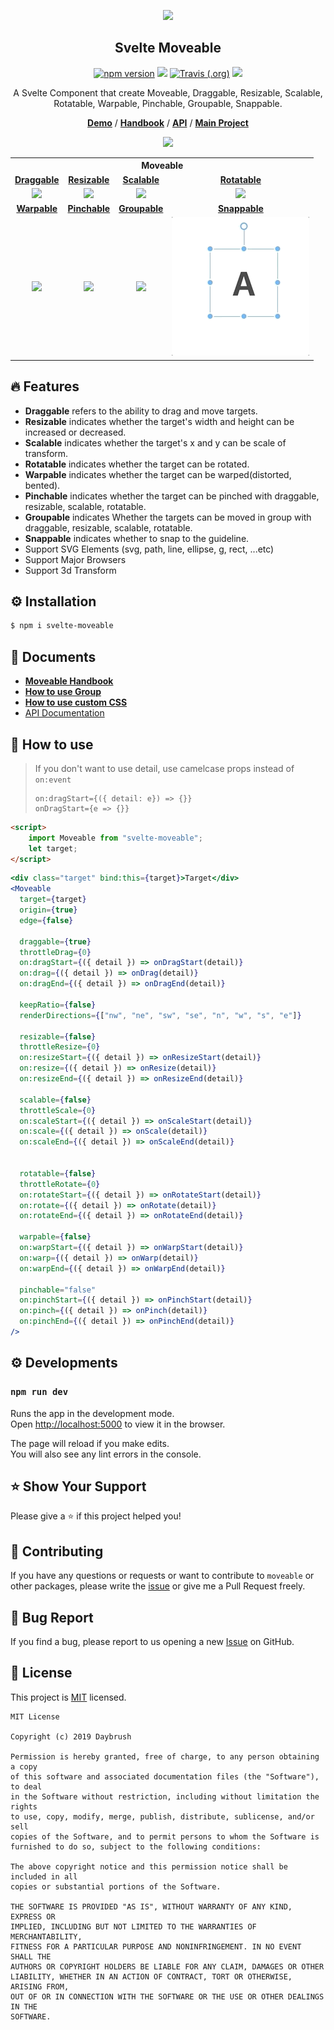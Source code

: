 

<p align="middle" ><img src="https://raw.githubusercontent.com/daybrush/moveable/master/demo/images/logo.png"/></p>
<h2 align="middle">Svelte Moveable</h2>
<p align="middle">
<a href="https://www.npmjs.com/package/svelte-moveable" target="_blank"><img src="https://img.shields.io/npm/v/svelte-moveable.svg?style=flat-square&color=007acc&label=version" alt="npm version" /></a>
<img src="https://img.shields.io/badge/language-typescript-blue.svg?style=flat-square"/>
<a href="https://travis-ci.org/daybrush/moveable" target="_blank"><img alt="Travis (.org)" src="https://img.shields.io/travis/daybrush/moveable.svg?style=flat-square&label=build" /></a>
<a href="https://github.com/daybrush/moveable/blob/master/LICENSE" target="_blank"><img src="https://img.shields.io/github/license/daybrush/moveable.svg?style=flat-square&label=license&color=08CE5D"/></a>
</p>
<p align="middle">A Svelte Component that create Moveable, Draggable, Resizable, Scalable, Rotatable, Warpable, Pinchable, Groupable, Snappable.</p>
<p align="middle">
    <a href="https://daybrush.com/moveable" target="_blank"><strong>Demo</strong></a> /
    <a href="https://github.com/daybrush/moveable/blob/master/handbook/handbook.md" target="_blank"><strong>Handbook</strong></a> /
    <a href="https://daybrush.com/moveable/release/latest/doc/" target="_blank"><strong>API</strong></a> /
    <a href="https://github.com/daybrush/scenejs-editor" target="_blank"><strong>Main Project</strong></a>
</p>

<p align="middle">
  <a href="https://codesandbox.io/s/svelte-moveable-demo-qi7fu" target="_blank"><img src="https://codesandbox.io/static/img/play-codesandbox.svg" /></a>
</p>


<table width="100%" align="center">
<tr>
<th colspan="4">Moveable</th>
</tr>
<tr>
<td align="center"><a href="https://github.com/daybrush/moveable/blob/master/handbook/handbook.md#toc-draggable"><strong>Draggable</strong></a></td>
<td align="center"><a href="https://github.com/daybrush/moveable/blob/master/handbook/handbook.md#toc-resizable"><strong>Resizable</strong></a></td>
<td align="center"><a href="https://github.com/daybrush/moveable/blob/master/handbook/handbook.md#toc-scalable"><strong>Scalable</strong></a></td>
<td align="center"><a href="https://github.com/daybrush/moveable/blob/master/handbook/handbook.md#toc-rotatable"><strong>Rotatable</strong></a></td>
</tr>
<tr>
<td align="center">
<img src="https://raw.githubusercontent.com/daybrush/moveable/master/demo/images/draggable.gif">
</td>
<td align="center">
<img src="https://raw.githubusercontent.com/daybrush/moveable/master/demo/images/resizable.gif">
</td>
<td align="center">
<img src="https://raw.githubusercontent.com/daybrush/moveable/master/demo/images/scalable.gif">
</td>
<td align="center">
<img src="https://raw.githubusercontent.com/daybrush/moveable/master/demo/images/rotatable.gif">
</td>
</tr>
<tr>
<td align="center"><a href="https://github.com/daybrush/moveable/blob/master/handbook/handbook.md#toc-warpable"><strong>Warpable</strong></a></td>
<td align="center"><a href="https://github.com/daybrush/moveable/blob/master/handbook/handbook.md#toc-pinchable"><strong>Pinchable</strong></a></td>
<td align="center"><a href="https://github.com/daybrush/moveable/blob/master/handbook/handbook.md#toc-group"><strong>Groupable</strong></a></td>
<td align="center"><a href="https://github.com/daybrush/moveable/blob/master/handbook/handbook.md#toc-snappable"><strong>Snappable</strong></a></td>
</tr>
<tr>
<td align="center"><img src="https://raw.githubusercontent.com/daybrush/moveable/master/demo/images/warpable.gif"></td>
<td align="center"><img src="https://raw.githubusercontent.com/daybrush/moveable/master/demo/images/pinchable.gif"></td>
<td align="center"><img src="https://raw.githubusercontent.com/daybrush/moveable/master/demo/images/groupable.gif"></td>
<td align="center"><img src="https://raw.githubusercontent.com/daybrush/moveable/master/demo/images/snappable.gif"></td>
</tr>
</table>


## 🔥 Features
* **Draggable** refers to the ability to drag and move targets.
* **Resizable** indicates whether the target's width and height can be increased or decreased.
* **Scalable** indicates whether the target's x and y can be scale of transform.
* **Rotatable** indicates whether the target can be rotated.
* **Warpable** indicates whether the target can be warped(distorted, bented).
* **Pinchable** indicates whether the target can be pinched with draggable, resizable, scalable, rotatable.
* **Groupable** indicates Whether the targets can be moved in group with draggable, resizable, scalable, rotatable.
* **Snappable** indicates whether to snap to the guideline.
* Support SVG Elements (svg, path, line, ellipse, g, rect, ...etc)
* Support Major Browsers
* Support 3d Transform


## ⚙️ Installation
```sh
$ npm i svelte-moveable
```

## 📄 Documents

* [**Moveable Handbook**](https://github.com/daybrush/moveable/blob/master/handbook/handbook.md)
* [**How to use Group**](https://github.com/daybrush/moveable/blob/master/handbook/handbook.md#toc-group)
* [**How to use custom CSS**](https://github.com/daybrush/moveable/blob/master/handbook/handbook.md#toc-custom-css)
* [API Documentation](https://daybrush.com/moveable/release/latest/doc/)

## 🚀 How to use
> If you don't want to use detail, use camelcase props instead of `on:event`
>
> ```
> on:dragStart={({ detail: e}) => {}}
> onDragStart={e => {}}
> ```

```html
<script>
    import Moveable from "svelte-moveable";
    let target;
</script>
```
```jsx
<div class="target" bind:this={target}>Target</div>
<Moveable
  target={target}
  origin={true}
  edge={false}

  draggable={true}
  throttleDrag={0}
  on:dragStart={({ detail }) => onDragStart(detail)}
  on:drag={({ detail }) => onDrag(detail)}
  on:dragEnd={({ detail }) => onDragEnd(detail)}

  keepRatio={false}
  renderDirections={["nw", "ne", "sw", "se", "n", "w", "s", "e"]}

  resizable={false}
  throttleResize={0}
  on:resizeStart={({ detail }) => onResizeStart(detail)}
  on:resize={({ detail }) => onResize(detail)}
  on:resizeEnd={({ detail }) => onResizeEnd(detail)}

  scalable={false}
  throttleScale={0}
  on:scaleStart={({ detail }) => onScaleStart(detail)}
  on:scale={({ detail }) => onScale(detail)}
  on:scaleEnd={({ detail }) => onScaleEnd(detail)}


  rotatable={false}
  throttleRotate={0}
  on:rotateStart={({ detail }) => onRotateStart(detail)}
  on:rotate={({ detail }) => onRotate(detail)}
  on:rotateEnd={({ detail }) => onRotateEnd(detail)}

  warpable={false}
  on:warpStart={({ detail }) => onWarpStart(detail)}
  on:warp={({ detail }) => onWarp(detail)}
  on:warpEnd={({ detail }) => onWarpEnd(detail)}

  pinchable="false"
  on:pinchStart={({ detail }) => onPinchStart(detail)}
  on:pinch={({ detail }) => onPinch(detail)}
  on:pinchEnd={({ detail }) => onPinchEnd(detail)}
/>

```


## ⚙️ Developments
### `npm run dev`

Runs the app in the development mode.<br>
Open [http://localhost:5000](http://localhost:5000) to view it in the browser.

The page will reload if you make edits.<br>
You will also see any lint errors in the console.



## ⭐️ Show Your Support
Please give a ⭐️ if this project helped you!


## 👏 Contributing

If you have any questions or requests or want to contribute to `moveable` or other packages, please write the [issue](https://github.com/daybrush/moveable/issues) or give me a Pull Request freely.

## 🐞 Bug Report

If you find a bug, please report to us opening a new [Issue](https://github.com/daybrush/moveable/issues) on GitHub.


## 📝 License

This project is [MIT](https://github.com/daybrush/moveable/blob/master/LICENSE) licensed.

```
MIT License

Copyright (c) 2019 Daybrush

Permission is hereby granted, free of charge, to any person obtaining a copy
of this software and associated documentation files (the "Software"), to deal
in the Software without restriction, including without limitation the rights
to use, copy, modify, merge, publish, distribute, sublicense, and/or sell
copies of the Software, and to permit persons to whom the Software is
furnished to do so, subject to the following conditions:

The above copyright notice and this permission notice shall be included in all
copies or substantial portions of the Software.

THE SOFTWARE IS PROVIDED "AS IS", WITHOUT WARRANTY OF ANY KIND, EXPRESS OR
IMPLIED, INCLUDING BUT NOT LIMITED TO THE WARRANTIES OF MERCHANTABILITY,
FITNESS FOR A PARTICULAR PURPOSE AND NONINFRINGEMENT. IN NO EVENT SHALL THE
AUTHORS OR COPYRIGHT HOLDERS BE LIABLE FOR ANY CLAIM, DAMAGES OR OTHER
LIABILITY, WHETHER IN AN ACTION OF CONTRACT, TORT OR OTHERWISE, ARISING FROM,
OUT OF OR IN CONNECTION WITH THE SOFTWARE OR THE USE OR OTHER DEALINGS IN THE
SOFTWARE.
```
